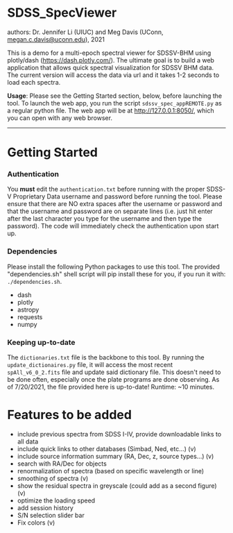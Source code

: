 # SDSS_SpecViewer
authors: Dr. Jennifer Li (UIUC) and Meg Davis (UConn, megan.c.davis@uconn.edu), 2021

This is a demo for a multi-epoch spectral viewer for SDSSV-BHM using plotly/dash (https://dash.plotly.com/). The ultimate goal is to build a web application that allows quick spectral visualization for SDSSV BHM data. The current version will access the data via url and it takes 1-2 seconds to load each spectra.

**Usage**: Please see the Getting Started section, below, before launching the tool. To launch the web app, you run the script `sdssv_spec_appREMOTE.py` as a regular python file. The web app will be at http://127.0.0.1:8050/, which you can open with any web browser.

---
# Getting Started

### Authentication

You **must** edit the `authentication.txt` before running with the proper SDSS-V Proprietary Data username and password before running the tool. Please ensure that there are NO extra spaces after the username or password and that the username and password are on separate lines (i.e. just hit enter after the last character you type for the username and then type the password). The code will immediately check the authentication upon start up.

### Dependencies
Please install the following Python packages to use this tool. The provided "dependencies.sh" shell script will pip install these for you, if you run it with: `./dependencies.sh`.
-  dash
-  plotly
-  astropy
-  requests
-  numpy

### Keeping up-to-date

The `dictionaries.txt` file is the backbone to this tool. By running the `update_dictionaires.py` file, it will access the most recent `spAll_v6_0_2.fits` file and update said dictionary file. This doesn't need to be done often, especially once the plate programs are done observing. As of 7/20/2021, the file provided here is up-to-date! Runtime: ~10 minutes.


# Features to be added
- include previous spectra from SDSS I-IV, provide downloadable links to all data
- include quick links to other databases (Simbad, Ned, etc...) (v)
- include source information summary (RA, Dec, z, source types...) (v)
- search with RA/Dec for objects
- renormalization of spectra (based on specific wavelength or line)
- smoothing of spectra (v)
- show the residual spectra in greyscale (could add as a second figure) (v)
- optimize the loading speed
- add session history
- S/N selection slider bar
- Fix colors (v)
